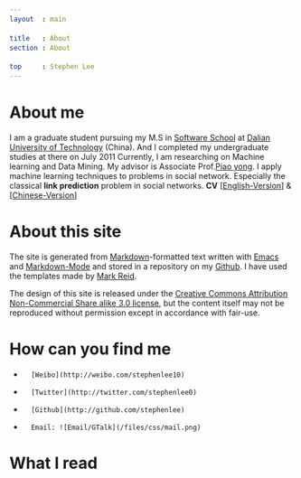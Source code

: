 ```yaml
---
layout  : main

title   : About
section : About

top 	: Stephen Lee	
---
```


# About me #

I am a graduate student pursuing my M.S in [Software
School](http:ssdut.dlut.edu.cn) at [Dalian University of
Technology](http://www.dlut.edu.cn) (China). 
And I completed my undergraduate studies at there on July 2011
Currently, I am researching on Machine learning and Data Mining. My
advisor is Associate Prof.[Piao
yong](http://ssdut.dlut.edu.cn/teachers/show.php?id=81). I apply
machine learning techniques to problems in social network. Especially the
classical **link prediction** problem in social networks. **CV** [[English-Version](https://github.com/stephenLee/CV/blob/master/english/cv_english.pdf?raw=true)] & [[Chinese-Version](https://github.com/stephenLee/CV/blob/master/chinese/cv_chinese.pdf?raw=true)]

# About this site #

The site is generated from
[Markdown](http://daringfireball.net/projects/markdown/)-formatted
text written with [Emacs](http://www.gnu.org/s/emacs/) and
[Markdown-Mode](http://jblevins.org/projects/markdown-mode/) and
stored in a repository on my
[Github](http://github.com/stephenLee/stephenlee.github.com). I have
used the templates made by [Mark Reid](http://mark.reid.name/).

The design of this site is released under the [Creative Commons
Attribution Non-Commercial Share alike 3.0
license](http://creativecommons.org/licenses/by-nc-sa/3.0/), but the
content itself may not be reproduced without permission except in
accordance with fair-use.

# How can you find me #

*       [Weibo](http://weibo.com/stephenlee10) 
*       [Twitter](http://twitter.com/stephenlee0)
*       [Github](http://github.com/stephenlee) 
*       Email: ![Email/GTalk](/files/css/mail.png)

# What I read #

<script type="text/javascript" src="http://www.douban.com/service/badge/specialstephen/?show=dolist&amp;n=12&amp;columns=6&amp;cat=book">
</script>

